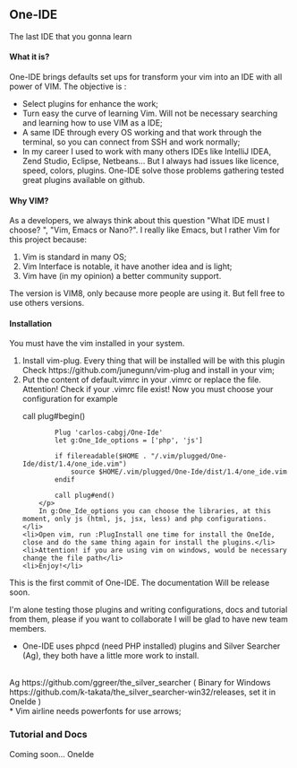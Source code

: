 ## One-IDE
<p>The last IDE that you gonna learn</p>

<h4>What it is?</h4>

One-IDE brings defaults set ups for transform your vim into an IDE with all power of VIM.
The objective is :

<ul>
    <li>Select plugins for enhance the work;</li>
    <li>Turn easy the curve of learning Vim. Will not be necessary searching and learning how to use VIM as a IDE;</li>
    <li>A same IDE through every OS working and that work  through  the terminal, so you can connect from SSH and work normally;</li>
    <li>In my career I used to work with many others IDEs like  IntelliJ IDEA, Zend Studio, Eclipse, Netbeans... But I always had issues like licence, speed, colors, plugins. One-IDE solve those problems gathering tested great plugins available on github.</li>
</ul>

<h4>Why VIM?</h4>

As a developers, we always think about this question "What IDE must I choose? ", "Vim, Emacs or Nano?". I really like Emacs, but I rather Vim for this project because:
<ol>
    <li>Vim is standard in many OS;</li>
    <li>Vim Interface is notable, it have another idea and is light;</li>
    <li>Vim have (in my opinion) a better community support.</li>
</ol>

The version is VIM8, only because more people are using it. But fell free to use others versions.


<h4>Installation</h4>

You must have the vim installed in your system.

<ol>
    <li>Install vim-plug. Every thing that will be installed will be with this plugin Check https://github.com/junegunn/vim-plug and install in your vim;</li>
    <li>Put the content of default.vimrc in your .vimrc or replace the file. Attention! Check if your .vimrc file exist!
        Now you must choose your configuration for example <br/>
        <p>
            call plug#begin()

            Plug 'carlos-cabgj/One-Ide'
            let g:One_Ide_options = ['php', 'js']

            if filereadable($HOME . "/.vim/plugged/One-Ide/dist/1.4/one_ide.vim")
                source $HOME/.vim/plugged/One-Ide/dist/1.4/one_ide.vim
            endif

            call plug#end()
        </p>
        In g:One_Ide_options you can choose the libraries, at this moment, only js (html, js, jsx, less) and php configurations.
    </li>
    <li>Open vim, run :PlugInstall one time for install the OneIde, close and do the same thing again for install the plugins.</li>
    <li>Attention! if you are using vim on windows, would be necessary change the file path</li>
    <li>Enjoy!</li>
</ol>

This is the first commit of One-IDE. The documentation Will be release soon.

I'm alone testing those plugins and writing configurations, docs and tutorial from them, please if you want to collaborate I will be glad to have new team members.

* One-IDE uses phpcd (need PHP installed) plugins and Silver Searcher (Ag), they both have a little more work to install.

<br/>
Ag https://github.com/ggreer/the_silver_searcher ( Binary for Windows https://github.com/k-takata/the_silver_searcher-win32/releases, set it in OneIde )
<br/>
* Vim airline needs powerfonts for use arrows;

<h3>Tutorial and Docs</h3>
Coming soon... OneIde
